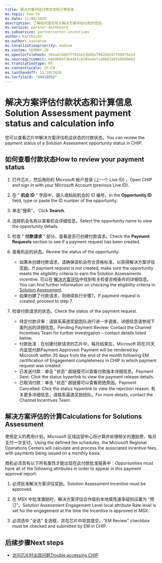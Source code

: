 ```yaml
---
title: 解决方案评估付款状态和计算信息
ms.topic: how-to
ms.date: 11/09/2020
description: 了解如何查找有关解决方案评估付款的信息。
ms.service: partner-dashboard
ms.subservice: partnercenter-incentives
author: Karthic83
ms.author: kashanum
ms.localizationpriority: medium
ms.custom: SEOMAY.20
ms.openlocfilehash: 50aadcb667ff931e53b08a7902bb247798975e2d
ms.sourcegitcommit: b8e9609fd6448fcb265e4afc480d7a97e8009e63
ms.translationtype: MT
ms.contentlocale: zh-CN
ms.lasthandoff: 11/10/2020
ms.locfileid: "94418058"
---
```

# <a name="solution-assessment-payment-status-and-calculation-info"></a><span data-ttu-id="9a4a8-103">解决方案评估付款状态和计算信息</span><span class="sxs-lookup"><span data-stu-id="9a4a8-103">Solution Assessment payment status and calculation info</span></span>

<span data-ttu-id="9a4a8-104">您可以查看芯片中解决方案评估机会状态的付款状态。</span><span class="sxs-lookup"><span data-stu-id="9a4a8-104">You can review the payment status of a Solution Assessment opportunity status in CHIP.</span></span> 

## <a name="how-to-review-your-payment-status"></a><span data-ttu-id="9a4a8-105">如何查看付款状态</span><span class="sxs-lookup"><span data-stu-id="9a4a8-105">How to review your payment status</span></span>

1. <span data-ttu-id="9a4a8-106">打开芯片，然后用你的 Microsoft 帐户登录 (上一个 Live ID) 。</span><span class="sxs-lookup"><span data-stu-id="9a4a8-106">Open CHIP and sign in with your Microsoft Account (previous Live ID).</span></span>
2. <span data-ttu-id="9a4a8-107">在 " **机会 ID** " 字段中，键入或粘贴机会的 ID 编号。</span><span class="sxs-lookup"><span data-stu-id="9a4a8-107">In the **Opportunity ID** field, type or paste the ID number of the opportunity.</span></span>
3. <span data-ttu-id="9a4a8-108">单击“搜索”。 </span><span class="sxs-lookup"><span data-stu-id="9a4a8-108">Click **Search**.</span></span>
4. <span data-ttu-id="9a4a8-109">选择机会名称以查看机会详细信息。</span><span class="sxs-lookup"><span data-stu-id="9a4a8-109">Select the opportunity name to view the opportunity details.</span></span>
5. <span data-ttu-id="9a4a8-110">检查 " **付款请求** " 部分，查看是否已创建付款请求。</span><span class="sxs-lookup"><span data-stu-id="9a4a8-110">Check the **Payment Requests** section to see if a payment request has been created.</span></span>
6. <span data-ttu-id="9a4a8-111">查看机会的状态。</span><span class="sxs-lookup"><span data-stu-id="9a4a8-111">Review the status of the opportunity.</span></span>

    - <span data-ttu-id="9a4a8-112">如果未创建付款请求，请确保该机会符合资格标准，以获得解决方案评估奖励。</span><span class="sxs-lookup"><span data-stu-id="9a4a8-112">If payment request is not created, make sure the opportunity meets the eligibility criteria to earn the Solution Assessments incentive.</span></span> <span data-ttu-id="9a4a8-113">可以在 [解决方案评估](chip-solution-assessment.md)中找到有关检查合格条件的详细信息。</span><span class="sxs-lookup"><span data-stu-id="9a4a8-113">You can find further information on checking the eligibility criteria in [Solution Assessment](chip-solution-assessment.md).</span></span>
    - <span data-ttu-id="9a4a8-114">如果创建了付款请求，则继续执行步骤7。</span><span class="sxs-lookup"><span data-stu-id="9a4a8-114">If payment request is created, proceed to step 7.</span></span>
7. <span data-ttu-id="9a4a8-115">检查付款请求的状态。</span><span class="sxs-lookup"><span data-stu-id="9a4a8-115">Check the status of the payment request.</span></span>

    - <span data-ttu-id="9a4a8-116">待定付款评审：请联系渠道奖励团队进行进一步调查，详细信息请参阅下面列出的详细信息。</span><span class="sxs-lookup"><span data-stu-id="9a4a8-116">Pending Payment Review: Contact the Channel Incentives Team for further investigation – contact details listed below.</span></span>
    - <span data-ttu-id="9a4a8-117">付款批准：在创建付款请求的芯片中，每月结束后，Microsoft 将在35天内呈现付款</span><span class="sxs-lookup"><span data-stu-id="9a4a8-117">Payment Approved: Payment will be rendered by Microsoft within 35 days from the end of the month following EM certification of Engagement completeness in CHIP in which payment request was created</span></span>
    -  <span data-ttu-id="9a4a8-118">已发送付款：单击 "状态" 超链接可以查看付款版本详细信息。</span><span class="sxs-lookup"><span data-stu-id="9a4a8-118">Payment Sent: Click the status hyperlink to view the payment release details.</span></span>
    - <span data-ttu-id="9a4a8-119">已取消付款：单击 "状态" 超链接可以查看拒绝原因。</span><span class="sxs-lookup"><span data-stu-id="9a4a8-119">Payment Cancelled: Click the status hyperlink to view the rejection reason.</span></span> <span data-ttu-id="9a4a8-120">有关更多详细信息，请联系渠道奖励团队。</span><span class="sxs-lookup"><span data-stu-id="9a4a8-120">For more details, contact the Channel Incentives Team.</span></span>

## <a name="calculations-for-solutions-assessment"></a><span data-ttu-id="9a4a8-121">解决方案评估的计算</span><span class="sxs-lookup"><span data-stu-id="9a4a8-121">Calculations for Solutions Assessment</span></span>

<span data-ttu-id="9a4a8-122">使用定义的费用计划，Microsoft 区域运营中心将计算并处理相关的激励费，每月支付一次支付。</span><span class="sxs-lookup"><span data-stu-id="9a4a8-122">Using the defined fee schedules, the Microsoft Regional Operations Centers will calculate and process the associated incentive fees, with payments being issued on a monthly basis.</span></span>

<span data-ttu-id="9a4a8-123">商机必须具有以下所有属性才能出现在此付款批准报表中：</span><span class="sxs-lookup"><span data-stu-id="9a4a8-123">Opportunities must have all of the following attributes in order to appear in this payment approval report:</span></span>

1. <span data-ttu-id="9a4a8-124">必须批准解决方案评估奖励。</span><span class="sxs-lookup"><span data-stu-id="9a4a8-124">Solution Assessment Incentive must be approved.</span></span>

1. <span data-ttu-id="9a4a8-125">在 MSX 中批准激励时，解决方案评估合作级别本地属性速率级别设置为 "预订"。</span><span class="sxs-lookup"><span data-stu-id="9a4a8-125">Solution Assessment Engagement Level local attribute Rate level is set for the engagement at the time the Incentive is approved in MSX.</span></span>
 
1. <span data-ttu-id="9a4a8-126">必须选中 "全选" 复选框，并在芯片中将其提交。</span><span class="sxs-lookup"><span data-stu-id="9a4a8-126">"EM Review" checkbox must be checked and submitted by EM in CHIP.</span></span>

## <a name="next-steps"></a><span data-ttu-id="9a4a8-127">后续步骤</span><span class="sxs-lookup"><span data-stu-id="9a4a8-127">Next steps</span></span>

- [<span data-ttu-id="9a4a8-128">访问芯片时出现问题</span><span class="sxs-lookup"><span data-stu-id="9a4a8-128">Trouble accessing CHIP</span></span>](chip-access-trouble.md) 
